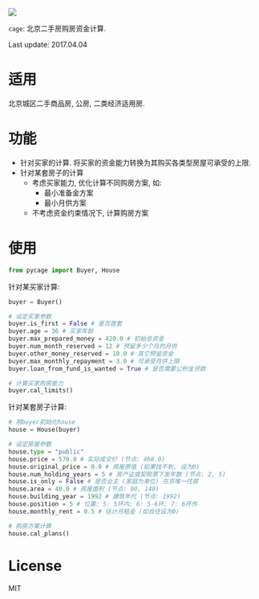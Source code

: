 ![](http://p3.pstatp.com/large/17f500006dcb4be47983)

`cage`: 北京二手房购房资金计算.

Last update: 2017.04.04

# 适用

北京城区二手商品房, 公房, 二类经济适用房.

# 功能

- 针对买家的计算. 将买家的资金能力转换为其购买各类型房屋可承受的上限.
- 针对某套房子的计算
  - 考虑买家能力, 优化计算不同购房方案, 如:
    - 最小准备金方案
    - 最小月供方案
  - 不考虑资金约束情况下, 计算购房方案

# 使用

```python
from pycage import Buyer, House
```

针对某买家计算:

```python
buyer = Buyer()

# 设定买家参数 
buyer.is_first = False # 是否首套
buyer.age = 36 # 买家年龄
buyer.max_prepared_money = 420.0 # 初始总资金
buyer.num_month_reserved = 12 # 预留多少个月的月供
buyer.other_money_reserved = 10.0 # 其它预留资金
buyer.max_monthly_repayment = 3.0 # 可承受月供上限
buyer.loan_from_fund_is_wanted = True # 是否需要公积金贷款

# 计算买家购房能力
buyer.cal_limits()
```

针对某套房子计算:

```python
# 用buyer初始化house
house = House(buyer)

# 设定房屋参数
house.type = "public"
house.price = 570.0 # 实际成交价 (节点: 468.0)
house.original_price = 0.0 # 房屋原值 (如果找不到, 设为0)
house.num_holding_years = 5 # 房产证或契税票下发年数 (节点: 2, 5)
house.is_only = False # 是否业主 (家庭为单位) 在京唯一住房
house.area = 40.0 # 房屋面积 (节点: 90, 140)
house.building_year = 1992 # 建筑年代 (节点: 1992)
house.position = 5 # 位置: 5: 5环内; 6: 5-6环; 7: 6环外
house.monthly_rent = 0.5 # 估计月租金 (如自住设为0)

# 购房方案计算
house.cal_plans()
```

# License

MIT